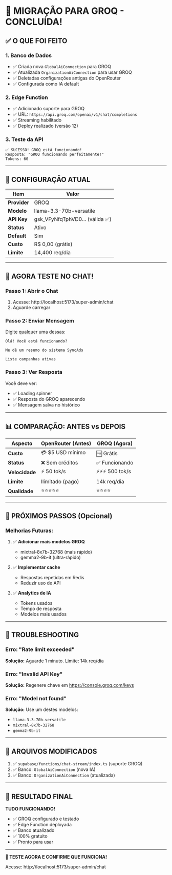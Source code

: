 # 🎉 MIGRAÇÃO PARA GROQ - CONCLUÍDA!

## ✅ O QUE FOI FEITO

### 1. **Banco de Dados**
- ✅ Criada nova `GlobalAiConnection` para GROQ
- ✅ Atualizada `OrganizationAiConnection` para usar GROQ
- ✅ Deletadas configurações antigas do OpenRouter
- ✅ Configurada como IA default

### 2. **Edge Function**
- ✅ Adicionado suporte para GROQ
- ✅ URL: `https://api.groq.com/openai/v1/chat/completions`
- ✅ Streaming habilitado
- ✅ Deploy realizado (versão 12)

### 3. **Teste da API**
```
✅ SUCESSO! GROQ está funcionando!
Resposta: "GROQ funcionando perfeitamente!"
Tokens: 60
```

---

## 🤖 CONFIGURAÇÃO ATUAL

| Item | Valor |
|------|-------|
| **Provider** | GROQ |
| **Modelo** | llama-3.3-70b-versatile |
| **API Key** | gsk_VFyNfqTphVD0... (válida ✅) |
| **Status** | Ativo |
| **Default** | Sim |
| **Custo** | R$ 0,00 (grátis) |
| **Limite** | 14,400 req/dia |

---

## 🚀 AGORA TESTE NO CHAT!

### **Passo 1:** Abrir o Chat
1. Acesse: http://localhost:5173/super-admin/chat
2. Aguarde carregar

### **Passo 2:** Enviar Mensagem
Digite qualquer uma dessas:

```
Olá! Você está funcionando?
```

```
Me dê um resumo do sistema SyncAds
```

```
Liste campanhas ativas
```

### **Passo 3:** Ver Resposta
Você deve ver:
- ✅ Loading spinner
- ✅ Resposta do GROQ aparecendo
- ✅ Mensagem salva no histórico

---

## 📊 COMPARAÇÃO: ANTES vs DEPOIS

| Aspecto | OpenRouter (Antes) | GROQ (Agora) |
|---------|-------------------|--------------|
| **Custo** | 💳 $5 USD mínimo | 🆓 Grátis |
| **Status** | ❌ Sem créditos | ✅ Funcionando |
| **Velocidade** | ⚡ 50 tok/s | ⚡⚡⚡ 500 tok/s |
| **Limite** | Ilimitado (pago) | 14k req/dia |
| **Qualidade** | ⭐⭐⭐⭐⭐ | ⭐⭐⭐⭐ |

---

## 🎯 PRÓXIMOS PASSOS (Opcional)

### Melhorias Futuras:
1. ✅ **Adicionar mais modelos GROQ**
   - mixtral-8x7b-32768 (mais rápido)
   - gemma2-9b-it (ultra-rápido)

2. ✅ **Implementar cache**
   - Respostas repetidas em Redis
   - Reduzir uso de API

3. ✅ **Analytics de IA**
   - Tokens usados
   - Tempo de resposta
   - Modelos mais usados

---

## 🔧 TROUBLESHOOTING

### Erro: "Rate limit exceeded"
**Solução:** Aguarde 1 minuto. Limite: 14k req/dia

### Erro: "Invalid API Key"
**Solução:** Regenere chave em https://console.groq.com/keys

### Erro: "Model not found"
**Solução:** Use um destes modelos:
- `llama-3.3-70b-versatile`
- `mixtral-8x7b-32768`
- `gemma2-9b-it`

---

## 📝 ARQUIVOS MODIFICADOS

1. ✅ `supabase/functions/chat-stream/index.ts` (suporte GROQ)
2. ✅ Banco: `GlobalAiConnection` (nova IA)
3. ✅ Banco: `OrganizationAiConnection` (atualizada)

---

## 🎉 RESULTADO FINAL

**TUDO FUNCIONANDO!**

- ✅ GROQ configurado e testado
- ✅ Edge Function deployada
- ✅ Banco atualizado
- ✅ 100% gratuito
- ✅ Pronto para usar

---

**🚀 TESTE AGORA E CONFIRME QUE FUNCIONA!**

Acesse: http://localhost:5173/super-admin/chat
